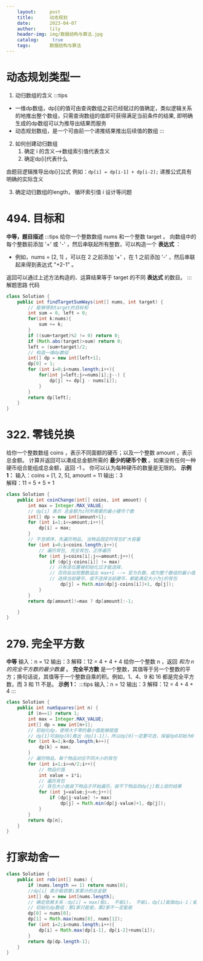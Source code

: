 ```yaml
---
    layout:     post
    title:      动态规划
    date:       2023-04-07
    author:     lily
    header-img: img/数据结构与算法.jpg
    catalog: 	 true
    tags:       数据结构与算法
---
```


# 动态规划类型一
1. 动归数组的含义
:::tips

- 一维dp数组，dp[i]的值可由查询数组之前已经赋过的值确定，类似逻辑关系的地推出整个数组，只需查询数组的值即可获得满足当前条件的结果, 即明确生成的dp数组可以为推导出结果而服务
- 动态规划数组，是一个可由前一个递推结果推出后续值的数组
:::

2. 如何创建动归数组
   1. 确定 i 的含义-->数组索引值代表含义
   2. 确定dp[i]代表什么

由题目逻辑推导出dp[i]公式
例如：`dp[i] = dp[i-1] + dp[i-2];`
递推公式具有明确的实际含义

3. 确定动归数组的length， 循环索引值 i 设计等问题
# **494. 目标和**
**中等，题目描述**
:::tips
给你一个整数数组 nums 和一个整数 target 。
向数组中的每个整数前添加 '+' 或 '-' ，然后串联起所有整数，可以构造一个 **表达式** ：

- 例如，nums = [2, 1] ，可以在 2 之前添加 '+' ，在 1 之前添加 '-' ，然后串联起来得到表达式 "+2-1" 。

返回可以通过上述方法构造的、运算结果等于 target 的不同 **表达式** 的数目。
:::
解题思路
代码
```java
class Solution {
    public int findTargetSumWays(int[] nums, int target) {
        // 能够得到target的目标和
        int sum = 0, left = 0;
        for(int k:nums){
            sum += k;
        }        
        if ((sum+target)%2 != 0) return 0;
        if (Math.abs(target)>sum) return 0;
        left = (sum+target)/2;
        // 构造一维dp数组
        int[] dp = new int[left+1];
        dp[0] = 1;
        for (int i=0;i<nums.length;i++){
            for(int j=left;j>=nums[i];j--) {
                dp[j] += dp[j - nums[i]];
            }  
        }
        return dp[left];
    }
}
```
# **322. 零钱兑换**
给你一个整数数组 coins ，表示不同面额的硬币；以及一个整数 amount ，表示总金额。
计算并返回可以凑成总金额所需的 **最少的硬币个数** 。如果没有任何一种硬币组合能组成总金额，返回 -1 。
你可以认为每种硬币的数量是无限的。
**示例 1：**
输入：coins = [1, 2, 5], amount = 11 
输出：3  
解释：11 = 5 + 5 + 1
```java
class Solution {
    public int coinChange(int[] coins, int amount) {
        int max = Integer.MAX_VALUE;
        // dp[i] 表示 总金额为i时所需要的最小硬币个数
        int[] dp = new int[amount+1];
        for (int i=1;i<=amount;i++){
            dp[i] = max;
        }
        // 不含顺序，先遍历物品, 当物品固定时背包扩大容量
        for (int i=0;i<coins.length;i++){
            // 遍历背包, 完全背包，正序遍历
            for (int j=coins[i];j<=amount;j++){
                if (dp[j-coins[i]] != max) 
                // 只有该位置被初始化过才能选择，
                // 否则会出现整数溢出 max+1 --> 变为负数，成为整个数组的最小值
                // 选择当前硬币，或不选择当前硬币，都能满足大小为j的背包
                    dp[j] = Math.min(dp[j-coins[i]]+1, dp[j]);
            }
        }
        return dp[amount]!=max ? dp[amount]:-1;

    }
}
```
# **279. 完全平方数**
**中等**
输入：n = 12 输出：3  解释：12 = 4 + 4 + 4
给你一个整数 n ，返回 _和为 n 的完全平方数的最少数量_ 。
**完全平方数** 是一个整数，其值等于另一个整数的平方；换句话说，其值等于一个整数自乘的积。例如，1、4、9 和 16 都是完全平方数，而 3 和 11 不是。
**示例 1：**
:::tips
输入：n = 12 
输出：3 
解释：12 = 4 + 4 + 4
:::
```java
class Solution {
    public int numSquares(int n) {
        if (n==1) return 1;
        int max = Integer.MAX_VALUE;
        int[] dp = new int[n+1];
        // 初始化dp，使得大于零的最小值能被赋值
        // dp[1]可由dp[0]推出（dp[1-1]），所以dp[0]一定要可选，保留dp0初始为0
        for (int k=1;k<dp.length;k++){
            dp[k] = max;
        }
        // 遍历物品，每个物品对应不同大小的背包
        for (int i=1;i<=n/2;i++){
            // 物品价值
            int value = i*i;
            // 遍历背包
            // 背包大小能装下物品才开始遍历，装不下物品则dp[j]取上层的结果
            for (int j=value;j<=n;j++){
                if (dp[j-value] != max)
                    dp[j] = Math.min(dp[j-value]+1, dp[j]);
            }
        }
        return dp[n];
    }
}
```
# 打家劫舍一
```java
class Solution {
    public int rob(int[] nums) {
        if (nums.length == 1) return nums[0];
        //dp[i] 表示偷窃第i家累计的总金额 
        int[] dp = new int[nums.length];
        // 确定依赖关系：dp[i] = max(偷i， 不偷i)， 不偷i，dp[i]能取dpi-1；偷i，推出已偷i-2，dp[i]取dpi-2 + 当前i的价值
        // 初始化dp数组：第1家只能偷，第2家不一定能偷
        dp[0] = nums[0];
        dp[1] = Math.max(nums[0], nums[1]);
        for (int i=2;i<nums.length;i++){
            dp[i] = Math.max(dp[i-1], dp[i-2]+nums[i]);
        }
        return dp[dp.length-1];
    }
}
```
